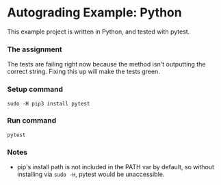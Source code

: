 # Autograding Example: Python

This example project is written in Python, and tested with pytest.

### The assignment

The tests are failing right now because the method isn't outputting the correct string. Fixing this up will make the tests green.

### Setup command

`sudo -H pip3 install pytest`

### Run command

`pytest`

### Notes

- pip's install path is not included in the PATH var by default, so without installing via `sudo -H`, pytest would be unaccessible.

